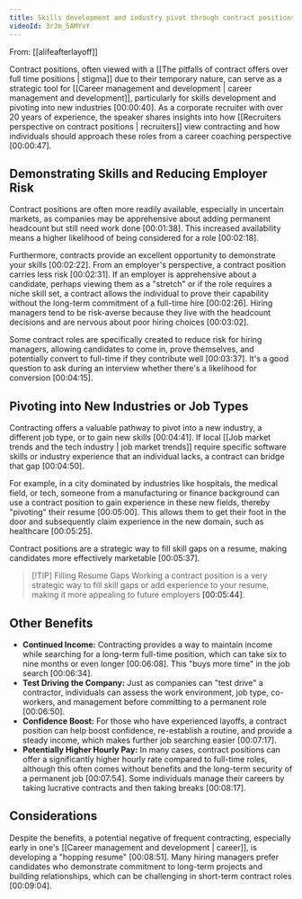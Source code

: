 ```yaml
---
title: Skills development and industry pivot through contract positions
videoId: 3rJm_5AMYvY
---
```


From: [[alifeafterlayoff]] <br/> 

Contract positions, often viewed with a [[The pitfalls of contract offers over full time positions | stigma]] due to their temporary nature, can serve as a strategic tool for [[Career management and development | career management and development]], particularly for skills development and pivoting into new industries <a class="yt-timestamp" data-t="00:00:40">[00:00:40]</a>. As a corporate recruiter with over 20 years of experience, the speaker shares insights into how [[Recruiters perspective on contract positions | recruiters]] view contracting and how individuals should approach these roles from a career coaching perspective <a class="yt-timestamp" data-t="00:00:47">[00:00:47]</a>.

## Demonstrating Skills and Reducing Employer Risk

Contract positions are often more readily available, especially in uncertain markets, as companies may be apprehensive about adding permanent headcount but still need work done <a class="yt-timestamp" data-t="00:01:38">[00:01:38]</a>. This increased availability means a higher likelihood of being considered for a role <a class="yt-timestamp" data-t="00:02:18">[00:02:18]</a>.

Furthermore, contracts provide an excellent opportunity to demonstrate your skills <a class="yt-timestamp" data-t="00:02:22">[00:02:22]</a>. From an employer's perspective, a contract position carries less risk <a class="yt-timestamp" data-t="00:02:31">[00:02:31]</a>. If an employer is apprehensive about a candidate, perhaps viewing them as a "stretch" or if the role requires a niche skill set, a contract allows the individual to prove their capability without the long-term commitment of a full-time hire <a class="yt-timestamp" data-t="00:02:26">[00:02:26]</a>. Hiring managers tend to be risk-averse because they live with the headcount decisions and are nervous about poor hiring choices <a class="yt-timestamp" data-t="00:03:02">[00:03:02]</a>.

Some contract roles are specifically created to reduce risk for hiring managers, allowing candidates to come in, prove themselves, and potentially convert to full-time if they contribute well <a class="yt-timestamp" data-t="00:03:37">[00:03:37]</a>. It's a good question to ask during an interview whether there's a likelihood for conversion <a class="yt-timestamp" data-t="00:04:15">[00:04:15]</a>.

## Pivoting into New Industries or Job Types

Contracting offers a valuable pathway to pivot into a new industry, a different job type, or to gain new skills <a class="yt-timestamp" data-t="00:04:41">[00:04:41]</a>. If local [[Job market trends and the tech industry | job market trends]] require specific software skills or industry experience that an individual lacks, a contract can bridge that gap <a class="yt-timestamp" data-t="00:04:50">[00:04:50]</a>.

For example, in a city dominated by industries like hospitals, the medical field, or tech, someone from a manufacturing or finance background can use a contract position to gain experience in these new fields, thereby "pivoting" their resume <a class="yt-timestamp" data-t="00:05:00">[00:05:00]</a>. This allows them to get their foot in the door and subsequently claim experience in the new domain, such as healthcare <a class="yt-timestamp" data-t="00:05:25">[00:05:25]</a>.

Contract positions are a strategic way to fill skill gaps on a resume, making candidates more effectively marketable <a class="yt-timestamp" data-t="00:05:37">[00:05:37]</a>.

> [!TIP] Filling Resume Gaps
> Working a contract position is a very strategic way to fill skill gaps or add experience to your resume, making it more appealing to future employers <a class="yt-timestamp" data-t="00:05:44">[00:05:44]</a>.

## Other Benefits

*   **Continued Income:** Contracting provides a way to maintain income while searching for a long-term full-time position, which can take six to nine months or even longer <a class="yt-timestamp" data-t="00:06:08">[00:06:08]</a>. This "buys more time" in the job search <a class="yt-timestamp" data-t="00:06:34">[00:06:34]</a>.
*   **Test Driving the Company:** Just as companies can "test drive" a contractor, individuals can assess the work environment, job type, co-workers, and management before committing to a permanent role <a class="yt-timestamp" data-t="00:06:50">[00:06:50]</a>.
*   **Confidence Boost:** For those who have experienced layoffs, a contract position can help boost confidence, re-establish a routine, and provide a steady income, which makes further job searching easier <a class="yt-timestamp" data-t="00:07:17">[00:07:17]</a>.
*   **Potentially Higher Hourly Pay:** In many cases, contract positions can offer a significantly higher hourly rate compared to full-time roles, although this often comes without benefits and the long-term security of a permanent job <a class="yt-timestamp" data-t="00:07:54">[00:07:54]</a>. Some individuals manage their careers by taking lucrative contracts and then taking breaks <a class="yt-timestamp" data-t="00:08:17">[00:08:17]</a>.

## Considerations

Despite the benefits, a potential negative of frequent contracting, especially early in one's [[Career management and development | career]], is developing a "hopping resume" <a class="yt-timestamp" data-t="00:08:51">[00:08:51]</a>. Many hiring managers prefer candidates who demonstrate commitment to long-term projects and building relationships, which can be challenging in short-term contract roles <a class="yt-timestamp" data-t="00:09:04">[00:09:04]</a>.